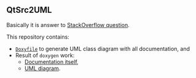 ## QtSrc2UML

Basically it is answer to [StackOverflow question](https://stackoverflow.com/questions/56158183/qt-c-class-diagrams/56165687#56165687).

This repository contains:

* [`Doxyfile`](https://github.com/troyane/QtSrc2UML/blob/master/Doxyfile) to generate UML class diagram with all documentation, and
* Result of `doxygen` work:
  * [Documentation itself](https://troyane.github.io/QtSrc2UML/docs/html/index.html),
  * [UML diagram](https://troyane.github.io/QtSrc2UML/docs/html/inherits.html).
